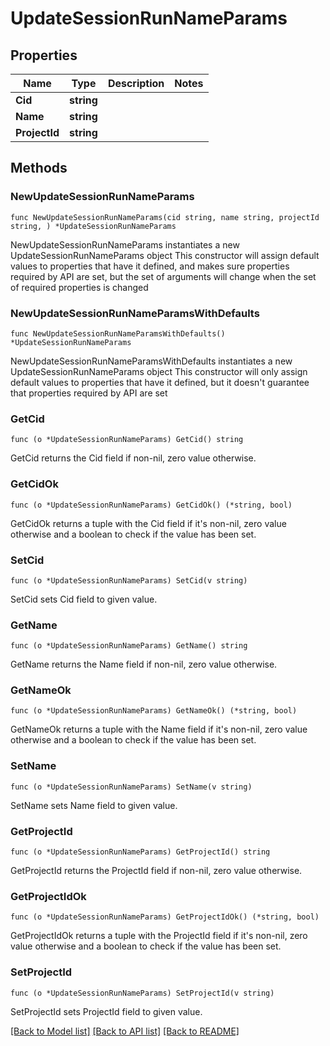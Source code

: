 # UpdateSessionRunNameParams

## Properties

Name | Type | Description | Notes
------------ | ------------- | ------------- | -------------
**Cid** | **string** |  | 
**Name** | **string** |  | 
**ProjectId** | **string** |  | 

## Methods

### NewUpdateSessionRunNameParams

`func NewUpdateSessionRunNameParams(cid string, name string, projectId string, ) *UpdateSessionRunNameParams`

NewUpdateSessionRunNameParams instantiates a new UpdateSessionRunNameParams object
This constructor will assign default values to properties that have it defined,
and makes sure properties required by API are set, but the set of arguments
will change when the set of required properties is changed

### NewUpdateSessionRunNameParamsWithDefaults

`func NewUpdateSessionRunNameParamsWithDefaults() *UpdateSessionRunNameParams`

NewUpdateSessionRunNameParamsWithDefaults instantiates a new UpdateSessionRunNameParams object
This constructor will only assign default values to properties that have it defined,
but it doesn't guarantee that properties required by API are set

### GetCid

`func (o *UpdateSessionRunNameParams) GetCid() string`

GetCid returns the Cid field if non-nil, zero value otherwise.

### GetCidOk

`func (o *UpdateSessionRunNameParams) GetCidOk() (*string, bool)`

GetCidOk returns a tuple with the Cid field if it's non-nil, zero value otherwise
and a boolean to check if the value has been set.

### SetCid

`func (o *UpdateSessionRunNameParams) SetCid(v string)`

SetCid sets Cid field to given value.


### GetName

`func (o *UpdateSessionRunNameParams) GetName() string`

GetName returns the Name field if non-nil, zero value otherwise.

### GetNameOk

`func (o *UpdateSessionRunNameParams) GetNameOk() (*string, bool)`

GetNameOk returns a tuple with the Name field if it's non-nil, zero value otherwise
and a boolean to check if the value has been set.

### SetName

`func (o *UpdateSessionRunNameParams) SetName(v string)`

SetName sets Name field to given value.


### GetProjectId

`func (o *UpdateSessionRunNameParams) GetProjectId() string`

GetProjectId returns the ProjectId field if non-nil, zero value otherwise.

### GetProjectIdOk

`func (o *UpdateSessionRunNameParams) GetProjectIdOk() (*string, bool)`

GetProjectIdOk returns a tuple with the ProjectId field if it's non-nil, zero value otherwise
and a boolean to check if the value has been set.

### SetProjectId

`func (o *UpdateSessionRunNameParams) SetProjectId(v string)`

SetProjectId sets ProjectId field to given value.



[[Back to Model list]](../README.md#documentation-for-models) [[Back to API list]](../README.md#documentation-for-api-endpoints) [[Back to README]](../README.md)


